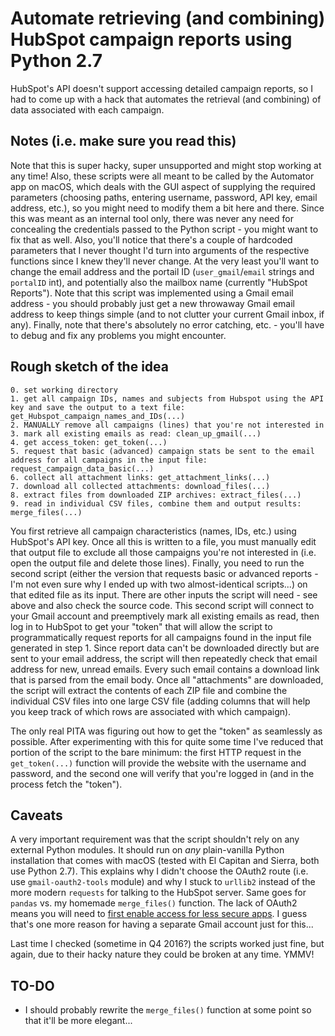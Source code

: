 # Automate retrieving (and combining) HubSpot campaign reports using Python 2.7
HubSpot's API doesn't support accessing detailed campaign reports, so I had to come up with a hack that automates the retrieval (and combining) of data associated with each campaign.

## Notes (i.e. make sure you read this)
Note that this is super hacky, super unsupported and might stop working at any time! Also, these scripts were all meant to be called by the Automator app on macOS, which deals with the GUI aspect of supplying the required parameters (choosing paths, entering username, password, API key, email address, etc.), so you might need to modify them a bit here and there. Since this was meant as an internal tool only, there was never any need for concealing the credentials passed to the Python script - you might want to fix that as well. Also, you'll notice that there's a couple of hardcoded parameters that I never thought I'd turn into arguments of the respective functions since I knew they'll never change. At the very least you'll want to change the email address and the portail ID (`user_gmail`/`email` strings and `portalID` int), and potentially also the mailbox name (currently "HubSpot Reports"). Note that this script was implemented using a Gmail email address - you should probably just get a new throwaway Gmail email address to keep things simple (and to not clutter your current Gmail inbox, if any). Finally, note that there's absolutely no error catching, etc. - you'll have to debug and fix any problems you might encounter.

## Rough sketch of the idea

    0. set working directory
    1. get all campaign IDs, names and subjects from Hubspot using the API key and save the output to a text file: get_Hubspot_campaign_names_and_IDs(...)
    2. MANUALLY remove all campaigns (lines) that you're not interested in
    3. mark all existing emails as read: clean_up_gmail(...)
    4. get access_token: get_token(...)
    5. request that basic (advanced) campaign stats be sent to the email address for all campaigns in the input file: request_campaign_data_basic(...)
    6. collect all attachment links: get_attachment_links(...)
    7. download all collected attachments: download_files(...)
    8. extract files from downloaded ZIP archives: extract_files(...)
    9. read in individual CSV files, combine them and output results: merge_files(...)

You first retrieve all campaign characteristics (names, IDs, etc.) using HubSpot's API key. Once all this is written to a file, you must manually edit that output file to exclude all those campaigns you're not interested in (i.e. open the output file and delete those lines). Finally, you need to run the second script (either the version that requests basic or advanced reports - I'm not even sure why I ended up with two almost-identical scripts...) on that edited file as its input. There are other inputs the script will need - see above and also check the source code. This second script will connect to your Gmail account and preemptively mark all existing emails as read, then log in to HubSpot to get your "token" that will allow the script to programmatically request reports for all campaigns found in the input file generated in step 1. Since report data can't be downloaded directly but are sent to your email address, the script will then repeatedly check that email address for new, unread emails. Every such email contains a download link that is parsed from the email body. Once all "attachments" are downloaded, the script will extract the contents of each ZIP file and combine the individual CSV files into one large CSV file (adding columns that will help you keep track of which rows are associated with which campaign).

The only real PITA was figuring out how to get the "token" as seamlessly as possible. After experimenting with this for quite some time I've reduced that portion of the script to the bare minimum: the first HTTP request in the `get_token(...)` function will provide the website with the username and password, and the second one will verify that you're logged in (and in the process fetch the "token").

## Caveats
A very important requirement was that the script shouldn't rely on any external Python modules. It should run on *any* plain-vanilla Python installation that comes with macOS (tested with El Capitan and Sierra, both use Python 2.7). This explains why I didn't choose the OAuth2 route (i.e. use `gmail-oauth2-tools` module) and why I stuck to `urllib2` instead of the more modern `requests` for talking to the HubSpot server. Same goes for `pandas` vs. my homemade `merge_files()` function. The lack of OAuth2 means you will need to [first enable access for less secure apps](https://www.google.com/settings/security/lesssecureapps). I guess that's one more reason for having a separate Gmail account just for this...

Last time I checked (sometime in Q4 2016?) the scripts worked just fine, but again, due to their hacky nature they could be broken at any time. YMMV!

## TO-DO
- I should probably rewrite the `merge_files()` function at some point so that it'll be more elegant...
